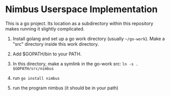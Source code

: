Nimbus Userspace Implementation
===============================

This is a go project. Its location as a subdirectory within this repository makes running it slightly complicated.

1. Install golang and set up a go work directory (usually ```~/go-work```). Make a "src" directory inside this work directory.

2. Add $GOPATH/bin to your PATH.

3. In this directory, make a symlink in the go-work src: ```ln -s . $GOPATH/src/nimbus```

4. run ```go install nimbus```

5. run the program nimbus (it should be in your path)
